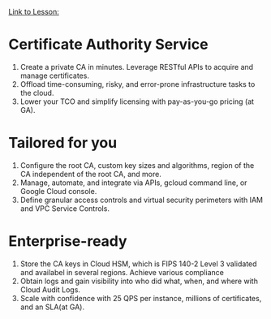 [Link to Lesson:](https://www.cloudskillsboost.google/paths/15/course_templates/87/video/450286) <!--Increment the end number by 1 for the duration of each numbered section!-->

# Certificate Authority Service
1. Create a private CA in minutes. Leverage RESTful APIs to acquire and manage certificates.
2. Offload time-consuming, risky, and error-prone infrastructure tasks to the cloud.
3. Lower your TCO and simplify licensing with pay-as-you-go pricing (at GA).

# Tailored for you
1. Configure the root CA, custom key sizes and algorithms, region of the CA independent of the root CA, and more.
2. Manage, automate, and integrate via APIs, gcloud command line, or Google Cloud console.
3. Define granular access controls and virtual security perimeters with IAM and VPC Service Controls.

# Enterprise-ready
1. Store the CA keys in Cloud HSM, which is FIPS 140-2 Level 3 validated and availabel in several regions. Achieve various compliance
2. Obtain logs and gain visibility into who did what, when, and where with Cloud Audit Logs.
3. Scale with confidence with 25 QPS per instance, millions of certificates, and an SLA(at GA).
